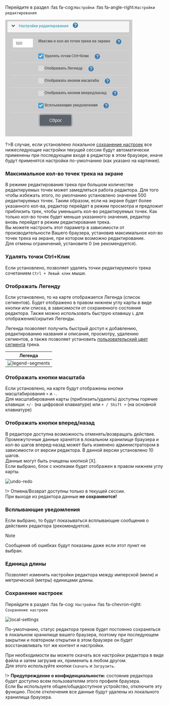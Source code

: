 <!-- markdownlint-disable-next-line first-line-heading -->
Перейдите в раздел :fas fa-cog:`Настройки` :fas fa-angle-right:`Настройки редактирования`

![main-config](_media/main-config.jpg)

?>В случае, если установлено локальное [сохранение настроек](../main-config.md?id=Сохранение-настроек) все нижеследующие настройки текущей сессии будут автоматически применены при последующем входе в редактор в этом браузере, иначе будут применятся настройки по-умолчанию (как указано на картинке).

### Максимальное кол-во точек трека на экране

В режиме редактирования трека при большом количестве редактируемых точек может замедляться работа редактора. Для того чтобы избежать этого, по умолчанию установлено значение 500 редактируемых точек. Таким образом, если на экране будет более указанного кол-ва, редактор перейдет в режим просмотра и предложит приблизить трек, чтобы уменьшить кол-во редактируемых точек. Как только кол-во точек будет меньше указанного значения, редактор вновь перейдет в режим редактирования трека.  
Вы можете настроить этот параметр в зависимости от производительности Вашего браузера, установив максимальное кол-во точек трека на экране, при котором возможно редактирование.  
Для отмены ограничений, установите 0 (не рекомендуется).

### Удалять точки Ctrl+Клик

Если установлено, позволяет удалять точки редактируемого трека сочетанием `Ctrl + Левый клик` мыши.

### Отображать Легенду

Если установлено, то на карте отображается Легенда (список сегментов).
Будет отображено в правом нижнем углу карты в виде кнопки или списка, в зависимости от сохраненного cостояния редактора.
Также можно использовать быструю клавишу `L` для отображения/скрытия Легенды.

Легенда позволяет получить быстрый доступ к добавлению, редактированию названия и описания, просмотру, удалению сегментов, а также позволяет установить [пользовательский цвет сегмента](tracks/track-config.md?id=Пользовательский-цвет-сегментов) трека.  

|Легенда|
|:---:|
|![legend-segments](../_media/segments.jpg)

### Отображать кнопки масштаба

Если установлено, на карте будут отображены кнопки масштабирования `+` и `-`.  
Для масштабирования карты (приблизить/удалить) доступны горячие клавиши: `+/-` (на цифровой клавиатуре) или `+ / Shift +` (на основной клавиатуре)

### Отображать кнопки вперед/назад

В редакторе доступна возможность отменять/возвращать действие. Промежуточные данные хранятся в локальном хранилище браузера и кол-во шагов вперед-назад может быть изменено администратором в зависимости от версии редактора. В данной версии установлено 10 шагов.  
Данные могут быть очищены кнопкой [X].  
Если выбрано, блок с кнопками будет отображен в правом нижнем углу карты.

![undo-redo](../_media/undo-redo.jpg)

!> Отмена/Возврат доступны только в текущей сессии.  
При выходе из редактора данные **не сохраняются!**

### Всплывающие уведомления

Если выбрано, то будут показываться всплывающие сообщения о действиях редактора (рекомендуется).
>[!NOTE]
>Cообщения об ошибках будут показаны даже если этот пункт не выбран.

### Единица длины

Позволяет изменить настройки редактора между имперской (мили) и метрической (метры) единицами длины.

### Сохранение настроек

Перейдите в раздел :fas fa-cog: `Настройки`  :fas fa-chevron-right: `Сохранение настроек`

![local-settings](../_media/localc-onfig.jpg)

По-умолчанию, статус редактора треков будет постоянно сохраняться в локальном хранилище вашего браузера, поэтому при последующем закрытии и повторном открытии в этом браузере он будет восстанавливать тот же контент и настройки.

При необходимости вы можете скачать все настройки редактора в виде файла и затем загрузив их, применить в любом другом.  
Для этого используйте кнопки `Скачать` и `Загрузить`.

!> **Предупреждение о конфиденциальности:** состояние редактора будет доступно всем пользователям этого профиля браузера.  
Если Вы используете общее/общедоступное устройство, отключите эту функцию. После отключения все данные будут удалены из локального хранилища браузера.
